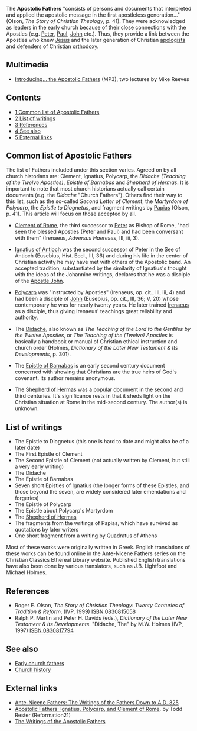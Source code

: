 The **Apostolic Fathers** "consists of persons and documents that
interpreted and applied the apostolic message in the first
apostleless generation..." (Olson,
*The Story of Christian Theology*, p. 41). They were acknowledged
as leaders in the early church because of their close connections
with the Apostles (e.g. [Peter](Peter "Peter"),
[Paul](Paul "Paul"), [John](John "John") etc.). Thus, they provide
a link between the Apostles who knew [Jesus](Jesus "Jesus") and the
later generation of Christian
[apologists](index.php?title=Apologists&action=edit&redlink=1 "Apologists (page does not exist)")
and defenders of Christian [orthodoxy](Orthodoxy "Orthodoxy").

## Multimedia

-   [Introducing... the Apostolic Fathers](http://theologynetwork.org/historical-theology/getting-stuck-in/introducing----the-apostolic-fathers.htm)
    (MP3), two lectures by Mike Reeves

## Contents

-   [1 Common list of Apostolic Fathers](#Common_list_of_Apostolic_Fathers)
-   [2 List of writings](#List_of_writings)
-   [3 References](#References)
-   [4 See also](#See_also)
-   [5 External links](#External_links)



## Common list of Apostolic Fathers

The list of Fathers included under this section varies. Agreed on
by all church historians are: Clement, Ignatius, Polycarp, the
*Didache (Teaching of the Twelve Apostles)*, *Epistle of Barnabas*
and *Shepherd of Hermas*. It is important to note that most church
historians actually call certain documents (e.g. the *Didache*
"Church Fathers"). Others find their way to this list, such as the
so-called *Second Letter of Clement*, the *Martyrdom of Polycarp*,
the *Epistle to Diognetus*, and fragment writings by
[Papias](index.php?title=Papias&action=edit&redlink=1 "Papias (page does not exist)")
(Olson, p. 41). This article will focus on those accepted by all.

-   [Clement of Rome](Clement_of_Rome "Clement of Rome"), the third
    successor to [Peter](Peter "Peter") as Bishop of Rome, "had seen
    the blessed Apostles (Peter and Paul) and had been conversant with
    them" (Irenaeus, *Adversus Haereses*, III, iii, 3).

-   [Ignatius of Antioch](Ignatius_of_Antioch "Ignatius of Antioch")
    was the second successor of Peter in the See of Antioch (Eusebius,
    Hist. Eccl., III, 36) and during his life in the center of
    Christian activity he may have met with others of the Apostolic
    band. An accepted tradition, substantiated by the similarity of
    Ignatius's thought with the ideas of the Johannine writings,
    declares that he was a disciple of the
    [Apostle John](John "John").

-   [Polycarp](Polycarp "Polycarp") was "instructed by Apostles"
    (Irenaeus, op. cit., III, iii, 4) and had been a disciple of
    [John](John "John") (Eusebius, op. cit., III, 36; V, 20) whose
    contemporary he was for nearly twenty years. He later trained
    [Irenaeus](Irenaeus "Irenaeus") as a disciple, thus giving
    Irenaeus' teachings great reliability and authority.

-   The [Didache](Didache "Didache"), also known as
    *The Teaching of the Lord to the Gentiles by the Twelve Apostles*,
    or *The Teaching of the (Twelve) Apostles* is basically a handbook
    or manual of Christian ethical instruction and church order
    (Holmes,
    *Dictionary of the Later New Testament & Its Developments*, p.
    301).

-   The
    [Epistle of Barnabas](index.php?title=Epistle_of_Barnabas&action=edit&redlink=1 "Epistle of Barnabas (page does not exist)")
    is an early second century document concerned with showing that
    Christians are the true heirs of God's covenant. Its author remains
    anonymous.

-   The
    [Shepherd of Hermas](Shepherd_of_Hermas "Shepherd of Hermas") was a
    popular document in the second and third centuries. It's
    significance rests in that it sheds light on the Christian
    situation at Rome in the mid-second century. The author(s) is
    unknown.

## List of writings

-   The Epistle to Diognetus (this one is hard to date and might
    also be of a later date)
-   The First Epistle of Clement
-   The Second Epistle of Clement (not actually written by Clement,
    but still a very early writing)
-   The Didache
-   The Epistle of Barnabas
-   Seven short Epistles of Ignatius (the longer forms of these
    Epistles, and those beyond the seven, are widely considered later
    emendations and forgeries)
-   The Epistle of Polycarp
-   The Epistle about Polycarp's Martyrdom
-   The
    [Shepherd of Hermas](Shepherd_of_Hermas "Shepherd of Hermas")
-   The fragments from the writings of Papias, which have survived
    as quotations by later writers
-   One short fragment from a writing by Quadratus of Athens

Most of these works were originally written in Greek. English
translations of these works can be found online in the Ante-Nicene
Fathers series on the Christian Classics Ethereal Library website.
Published English translations have also been done by various
translators, such as J.B. Lightfoot and Michael Holmes.

## References

-   Roger E. Olson,
    *The Story of Christian Theology: Twenty Centuries of Tradition & Reform*.
    (IVP, 1999)
    [ISBN 0830815058](http://www.theopedia.com/Special:BookSources/0830815058)
-   Ralph P. Martin and Peter H. Davids (eds.),
    *Dictionary of the Later New Testament & Its Developments*.
    "Didache, The" by M.W. Holmes (IVP, 1997)
    [ISBN 0830817794](http://www.theopedia.com/Special:BookSources/0830817794)

## See also

-   [Early church fathers](Early_church_fathers "Early church fathers")
-   [Church history](Church_history "Church history")

## External links

-   [Ante-Nicene Fathers: The Writings of the Fathers Down to A.D. 325](http://www.ccel.org/fathers2/)
-   [Apostolic Fathers: Ignatius, Polycarp, and Clement of Rome](http://reformation21.org/Window_on_the_Past/158/),
    by Todd Rester (Reformation21)
-   [The Writings of the Apostolic Fathers](http://www.goarch.org/en/ourfaith/articles/article8074.asp)



